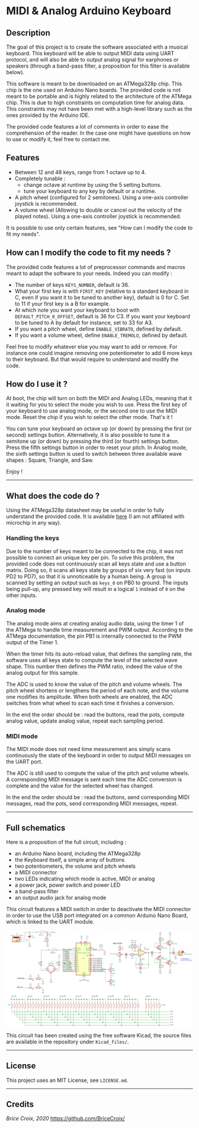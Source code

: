 # MIDI & Analog Arduino Keyboard

## Description

The goal of this project is to create the software associated with a musical keyboard. This keyboard will be able to output MIDI data using UART protocol, and will also be able to output analog signal for earphones or speakers (through a band-pass filter, a proposition for this filter is available below).

This software is meant to be downloaded on an ATMega328p chip. This chip is the one used on Arduino Nano boards. The provided code is not meant to be portable and is highly related to the architecture of the ATMega chip. This is due to high constraints on computation time for analog data. This constraints may not have been met with a high-level library such as the ones provided by the Arduino IDE.

The provided code features a lot of comments in order to ease the comprehension of the reader. In the case one might have questions on how to use or modify it, feel free to contact me.

## Features

- Between 12 and 48 keys, range from 1 octave up to 4.
- Completely tunable :
    - change octave at runtime by using the 5 setting buttons.
    - tune your keyboard to any key by default or a runtime.
- A pitch wheel (configured for 2 semitones). Using a one-axis controller joystick is recommended.
- A volume wheel (Allowing to double or cancel out the velocity of the played notes). Using a one-axis controller joystick is recommended.

It is possible to use only certain features, see "How can I modify the code to fit my needs".

## How can I modify the code to fit my needs ?

The provided code features a lot of preprocessor commands and macros meant to adapt the software to your needs. Indeed you can modify :
- The number of keys `KEYS_NUMBER`, default is 36.
- What your first key is with `FIRST_KEY` (relative to a standard keyboard in C, even if you want it to be tuned to another key), default is 0 for C. Set to 11 if your first key is a B for example.
- At which note you want your keyboard to boot with `DEFAULT_PITCH_0_OFFSET`, default is 36 for C3. If you want your keyboard to be tuned to A by default for instance, set to 33 for A3.
- If you want a pitch wheel, define `ENABLE_VIBRATO`, defined by default.
- If you want a volume wheel, define `ENABLE_TREMOLO`, defined by default.

Feel free to modify whatever else you may want to add or remove. For instance one could imagine removing one potentiometer to add 6 more keys to their keyboard. But that would require to understand and modify the code.

## How do I use it ?

At boot, the chip will turn on both the MIDI and Analog LEDs, meaning that it it waiting for you to select the mode you wish to use. Press the first key of your keyboard to use analog mode, or the second one to use the MIDI mode. Reset the chip if you wish to select the other mode. That's it !

You can tune your keyboard an octave up (or down) by pressing the first (or second) settings button. Alternatively, it is also possible to tune it a semitone up (or down) by pressing the third (or fourth) settings button. Press the fifth settings button in order to reset your pitch. In Analog mode, the sixth settings button is used to switch between three available wave shapes : Square, Triangle, and Saw.

Enjoy !

--------------------------------------------------------------------------------

## What does the code do ?

Using the ATMega328p datasheet may be useful in order to fully understand the provided code. It is available [here](http://ww1.microchip.com/downloads/en/DeviceDoc/Atmel-7810-Automotive-Microcontrollers-ATmega328P_Datasheet.pdf) (I am not affiliated with microchip in any way).

### Handling the keys

Due to the number of keys meant to be connected to the chip, it was not possible to connect an unique key per pin. To solve this problem, the provided code does not continuously scan all keys state and use a button matrix. Doing so, it scans all keys state by groups of six very fast (on inputs PD2 to PD7), so that it is unnoticeable by a human being. A group is scanned by setting an output such as `keys_0` on PB0 to ground. The inputs being pull-up, any pressed key will result in a logical `1` instead of `0` on the other inputs.

### Analog mode

The analog mode aims at creating analog audio data, using the timer 1 of the ATMega to handle time measurement and PWM output. According to the ATMega documentation, the pin PB1 is internally connected to the PWM output of the Timer 1.

When the timer hits its auto-reload value, that defines the sampling rate, the software uses all keys state to compute the level of the selected wave shape. This number then defines the PWM ratio, indeed the value of the analog output for this sample.

The ADC is used to know the value of the pitch and volume wheels. The pitch wheel shortens or lengthens the period of each note, and the volume one modifies its amplitude. When both wheels are enabled, the ADC switches from what wheel to scan each time it finishes a conversion.

In the end the order should be : read the buttons, read the pots, compute analog value, update analog value, repeat each sampling period.

### MIDI mode

The MIDI mode does not need time measurement ans simply scans continuously the state of the keyboard in order to output MIDI messages on the UART port.

The ADC is still used to compute the value of the pitch and volume wheels. A corresponding MIDI message is sent each time the ADC conversion is complete and the value for the selected wheel has changed.

In the end the order should be : read the buttons, send corresponding MIDI messages, read the pots, send corresponding MIDI messages, repeat.

--------------------------------------------------------------------------------

## Full schematics

Here is a proposition of the full circuit, including :
- an Arduino Nano board, including the ATMega328p
- the Keyboard itself, a simple array of buttons
- two potentiometers, the volume and pitch wheels
- a MIDI connector
- two LEDs indicating which mode is active, MIDI or analog
- a power jack, power switch and power LED
- a band-pass filter
- an output audio jack for analog mode

This circuit features a MIDI switch in order to deactivate the MIDI connector in order to use the USB port integrated on a common Arduino Nano Board, which is linked to the UART module.

![schematics](Keyboard_schematics.png)

This circuit has been created using the free software Kicad, the source files are available in the repository under `Kicad_files/`.

--------------------------------------------------------------------------------

## License

This project uses an MIT License, see `LICENSE.md`.

--------------------------------------------------------------------------------

## Credits

*Brice Croix, 2020*
https://github.com/BriceCroix/
